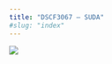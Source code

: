 ```yaml
---
title: "DSCF3067 – SUDA"
#slug: "index"
---
```


[![](/wp-content/2007/11/DSCF3067-300x225.jpg)](/wp-content/2007/11/DSCF3067.jpg)